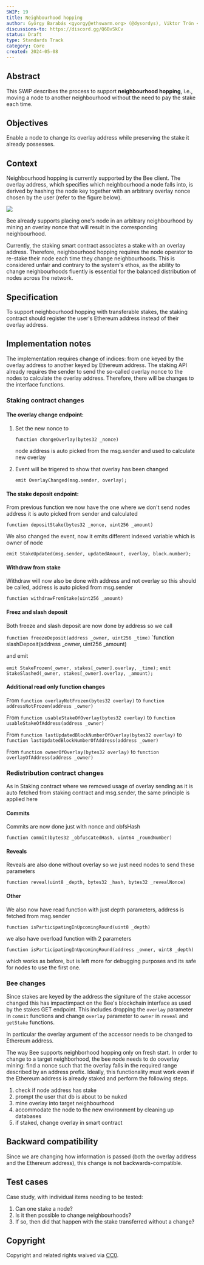 ```yaml
---
SWIP: 19
title: Neighbourhood hopping
author: György Barabás <gyorgy@ethswarm.org> (@dysordys), Viktor Trón <viktor@ethswarm.org> (@zelig), Mark Bliss <marko@ethswarm.org>
discussions-to: https://discord.gg/Q6BvSkCv
status: Draft
type: Standards Track
category: Core
created: 2024-05-08
---
```


## Abstract

This SWIP describes the process to support **neighbourhood hopping**, i.e., moving a node to another neighbourhood without the need to pay the stake each time.

## Objectives

Enable a node to change its overlay address while preserving the stake it already possesses.

## Context

Neighbourhood hopping is currently supported by the Bee client. The overlay address, which specifies which neighbourhood a node falls into, is derived by hashing the node key together with an arbitrary overlay nonce chosen by the user (refer to the figure below).

![](assets/swip-19/overlay-definition.png)

Bee already supports placing one's node in an arbitrary neighbourhood by mining an overlay nonce that will result in the corresponding neighbourhood.

Currently, the staking smart contract associates a stake with an overlay address. Therefore, neighbourhood hopping requires the node operator to re-stake their node each time they change neighbourhoods. This is considered unfair and contrary to the system's ethos, as the ability to change neighbourhoods fluently is essential for the balanced distribution of nodes across the network.

## Specification

To support neighbourhood hopping with transferable stakes, the staking contract should register the user's Ethereum address instead of their overlay address.

## Implementation notes

The implementation requires change of indices: from one keyed by the overlay address to another keyed by Ethereum address. The staking API already requires the sender to send the so-called overlay nonce to the nodes to calculate the overlay address. Therefore, there will be changes to the interface functions.

### Staking contract changes

#### The overlay change endpoint:

1. Set the new nonce to

   `function changeOverlay(bytes32 _nonce)`

   node address is auto picked from the msg.sender and used to calculate new overlay

2. Event will be trigered to show that overlay has been changed

   `emit OverlayChanged(msg.sender, overlay);`

#### The stake deposit endpoint:

From previous function we now have the one where we don't send nodes address it is auto picked from sender and calculated

`function depositStake(bytes32 _nonce, uint256 _amount)`

We also changed the event, now it emits different indexed variable which is owner of node

`emit StakeUpdated(msg.sender, updatedAmount, overlay, block.number);`

#### Withdraw from stake

Withdraw will now also be done with address and not overlay so this should be called, address is auto picked from msg.sender

`function withdrawFromStake(uint256 _amount)`

#### Freez and slash deposit

Both freeze and slash deposit are now done by address so we call

`function freezeDeposit(address _owner, uint256 _time)`
`function slashDeposit(address _owner, uint256 _amount)

and emit

`emit StakeFrozen(_owner, stakes[_owner].overlay, _time);`
`emit StakeSlashed(_owner, stakes[_owner].overlay, _amount);`

#### Additional read only function changes

From `function overlayNotFrozen(bytes32 overlay)` to `function addressNotFrozen(address _owner)`

From `function usableStakeOfOverlay(bytes32 overlay)` to `function usableStakeOfAddress(address _owner)`

From `function lastUpdatedBlockNumberOfOverlay(bytes32 overlay)` to `function lastUpdatedBlockNumberOfAddress(address _owner)`

From `function ownerOfOverlay(bytes32 overlay)` to `function overlayOfAddress(address _owner)`

### Redistribution contract changes

As in Staking contract where we removed usage of overlay sending as it is auto fetched from staking contract and msg.sender, the same principle is applied here

#### Commits

Commits are now done just with nonce and obfsHash

`function commit(bytes32 _obfuscatedHash, uint64 _roundNumber)`

#### Reveals

Reveals are also done without overlay so we just need nodes to send these parameters

`function reveal(uint8 _depth, bytes32 _hash, bytes32 _revealNonce)`

#### Other

We also now have read function with just depth parameters, address is fetched from msg.sender

`function isParticipatingInUpcomingRound(uint8 _depth)`

we also have overload function with 2 parameters

`function isParticipatingInUpcomingRound(address _owner, uint8 _depth)`

which works as before, but is left more for debugging purposes and its safe for nodes to use the first one.

### Bee changes

Since stakes are keyed by the address the signiture of the stake accessor changed this has impactimpact on the Bee's blockchain interface as used by the stakes GET endpoint.
This includes dropping the `overlay` parameter in `commit` functions and change `overlay` parameter to `owner` in `reveal` and `getStake` functions.

In particular the overlay argument of the accessor needs to be changed to Ethereum address.

The way Bee supports neighborhood hopping only on fresh start. 
In order to change to a target neighborhood, the bee node needs to do ooverlay mining: find a nonce such that the overlay falls in the required range described by an address prefix.
Ideally, this functionality must work even if the Ethereum address is already staked and perform the following steps.

1. check if node address has stake
2. prompt the user that db is about to be nuked
3. mine overlay into target neighbourhood
4. accommodate the node to the new environment by cleaning up databases
5. if staked, change overlay in smart contract


## Backward compatibility

Since we are changing how information is passed (both the overlay address and the Ethereum address), this change is not backwards-compatible.

## Test cases

Case study, with individual items needing to be tested:

1. Can one stake a node?
2. Is it then possible to change neighbourhoods?
3. If so, then did that happen with the stake transferred without a change?

## Copyright

Copyright and related rights waived via [CC0](https://creativecommons.org/publicdomain/zero/1.0/).
